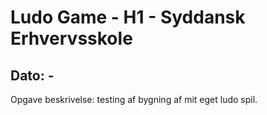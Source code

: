 # Ludo Game - H1 - Syddansk Erhvervsskole
## Dato: -

Opgave beskrivelse:
testing af bygning af mit eget ludo spil.
